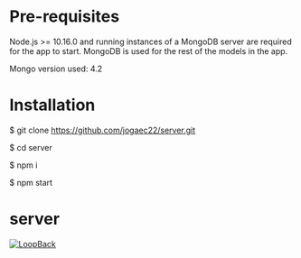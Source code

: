 # Pre-requisites

Node.js >= 10.16.0 and running instances of a MongoDB server are required for the app to start. MongoDB is used for the rest of the models in the app.

Mongo version used: 4.2


# Installation

$ git clone https://github.com/jogaec22/server.git

$ cd server

$ npm i

$ npm start




# server

[![LoopBack](https://github.com/strongloop/loopback-next/raw/master/docs/site/imgs/branding/Powered-by-LoopBack-Badge-(blue)-@2x.png)](http://loopback.io/)
